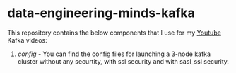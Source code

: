 # data-engineering-minds-kafka
This repository contains the below components that I use for my [Youtube](https://www.youtube.com/channel/UCya8wCkH9PSQQgT-50ohYvQ) Kafka videos:
1. *config* - You can find the config files for launching a 3-node kafka cluster without any securtity, with ssl security and with sasl_ssl security.
